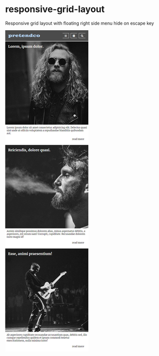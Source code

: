 # responsive-grid-layout
Responsive grid layout with floating right side menu hide on escape key

![screenshot](Screenshot_1.png)
